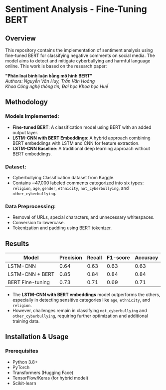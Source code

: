# Sentiment Analysis - Fine-Tuning BERT

## Overview
This repository contains the implementation of sentiment analysis using fine-tuned BERT for classifying negative comments on social media. The model aims to detect and mitigate cyberbullying and harmful language online. This work is based on the research paper:

**"Phân loại bình luận bằng mô hình BERT"**  
*Authors: Nguyễn Văn Huy, Trần Văn Hoàng*  
*Khoa Công nghệ thông tin, Đại học Khoa học Huế*



## Methodology
### Models Implemented:
- **Fine-tuned BERT**: A classification model using BERT with an added output layer.
- **LSTM-CNN with BERT Embeddings**: A hybrid approach combining BERT embeddings with LSTM and CNN for feature extraction.
- **LSTM-CNN Baseline**: A traditional deep learning approach without BERT embeddings.

### Dataset:
- Cyberbullying Classification dataset from Kaggle.
- Contains ~47,000 labeled comments categorized into six types: `religion`, `age`, `gender`, `ethnicity`, `not_cyberbullying`, and `other_cyberbullying`.

### Data Preprocessing:
- Removal of URLs, special characters, and unnecessary whitespaces.
- Conversion to lowercase.
- Tokenization and padding using BERT tokenizer.

## Results
| Model               | Precision | Recall | F1-score | Accuracy |
|---------------------|-----------|--------|----------|----------|
| LSTM-CNN           | 0.64      | 0.63   | 0.63     | 0.63     |
| LSTM-CNN + BERT    | 0.85      | 0.84   | 0.84     | 0.84     |
| BERT Fine-tuning   | 0.73      | 0.71   | 0.69     | 0.71     |

- The **LSTM-CNN with BERT embeddings** model outperforms the others, especially in detecting sensitive categories like `age`, `ethnicity`, and `religion`.
- However, challenges remain in classifying `not_cyberbullying` and `other_cyberbullying`, requiring further optimization and additional training data.

## Installation & Usage
### Prerequisites
- Python 3.8+
- PyTorch
- Transformers (Hugging Face)
- TensorFlow/Keras (for hybrid model)
- Scikit-learn



